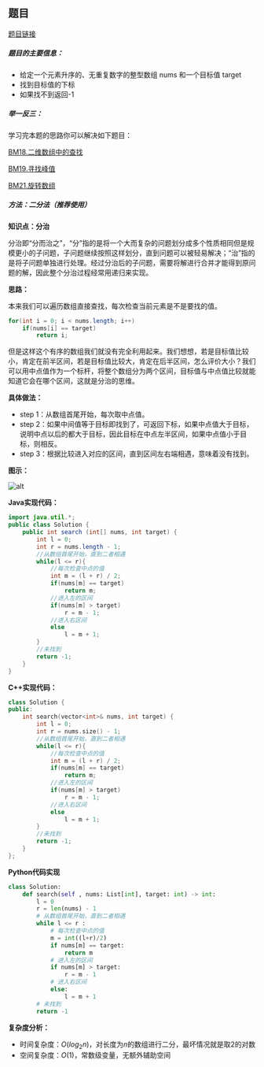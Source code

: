 ## 题目
[题目链接](https://www.nowcoder.com/practice/d3df40bd23594118b57554129cadf47b?tpId=295&tqId=1499549&sourceUrl=/exam/oj&channenl=wgithub&fromPut=wgithub)

##### 题目的主要信息：

- 给定一个元素升序的、无重复数字的整型数组 nums 和一个目标值 target 
- 找到目标值的下标
- 如果找不到返回-1

##### 举一反三：

学习完本题的思路你可以解决如下题目：

[BM18.二维数组中的查找](https://www.nowcoder.com/practice/abc3fe2ce8e146608e868a70efebf62e?tpId=295&tqId=23256)

[BM19.寻找峰值](https://www.nowcoder.com/practice/fcf87540c4f347bcb4cf720b5b350c76?tpId=295&tqId=2227748)

[BM21.旋转数组](https://www.nowcoder.com/practice/9f3231a991af4f55b95579b44b7a01ba?tpId=295&tqId=23269)

##### 方法：二分法（推荐使用）
**知识点：分治**

分治即“分而治之”，“分”指的是将一个大而复杂的问题划分成多个性质相同但是规模更小的子问题，子问题继续按照这样划分，直到问题可以被轻易解决；“治”指的是将子问题单独进行处理。经过分治后的子问题，需要将解进行合并才能得到原问题的解，因此整个分治过程经常用递归来实现。

**思路：**

本来我们可以遍历数组直接查找，每次检查当前元素是不是要找的值。

```java
for(int i = 0; i < nums.length; i++)
    if(nums[i] == target)
        return i;
```

但是这样这个有序的数组我们就没有完全利用起来。我们想想，若是目标值比较小，肯定在前半区间，若是目标值比较大，肯定在后半区间，怎么评价大小？我们可以用中点值作为一个标杆，将整个数组分为两个区间，目标值与中点值比较就能知道它会在哪个区间，这就是分治的思维。

**具体做法：**
- step 1：从数组首尾开始，每次取中点值。
- step 2：如果中间值等于目标即找到了，可返回下标，如果中点值大于目标，说明中点以后的都大于目标，因此目标在中点左半区间，如果中点值小于目标，则相反。
- step 3：根据比较进入对应的区间，直到区间左右端相遇，意味着没有找到。

**图示：**

![alt](https://uploadfiles.nowcoder.com/images/20211206/397721558_1638791662895/BD9B94E79756B5639D9B9F3F09A66631)

**Java实现代码：**
```java
import java.util.*;
public class Solution {
    public int search (int[] nums, int target) {
        int l = 0;
        int r = nums.length - 1;
        //从数组首尾开始，直到二者相遇
        while(l <= r){ 
            //每次检查中点的值
            int m = (l + r) / 2; 
            if(nums[m] == target)
                return m;
            //进入左的区间
            if(nums[m] > target) 
                r = m - 1;
            //进入右区间
            else 
                l = m + 1;
        }
        //未找到
        return -1; 
    }
}
```
**C++实现代码：**
```cpp
class Solution {
public:
    int search(vector<int>& nums, int target) {
        int l = 0;
        int r = nums.size() - 1;
        //从数组首尾开始，直到二者相遇
        while(l <= r){ 
            //每次检查中点的值
            int m = (l + r) / 2; 
            if(nums[m] == target)
                return m;
            //进入左的区间
            if(nums[m] > target) 
                r = m - 1;
            //进入右区间
            else 
                l = m + 1;
        }
        //未找到
        return -1; 
    }
};
```
**Python代码实现**
```python
class Solution:
    def search(self , nums: List[int], target: int) -> int:
        l = 0
        r = len(nums) - 1
        # 从数组首尾开始，直到二者相遇
        while l <= r :
            # 每次检查中点的值 
            m = int((l+r)/2) 
            if nums[m] == target:
                return m
            # 进入左的区间
            if nums[m] > target: 
                r = m - 1
            # 进入右区间
            else: 
                l = m + 1
        # 未找到
        return -1 
```
**复杂度分析：**
- 时间复杂度：$O(log_2n)$，对长度为$n$的数组进行二分，最坏情况就是取2的对数
- 空间复杂度：$O(1)$，常数级变量，无额外辅助空间